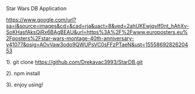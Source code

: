 Star Wars DB Application

https://www.google.com/url?sa=i&source=images&cd=&cad=rja&uact=8&ved=2ahUKEwjqvIf0nt_hAhXv-SoKHasfAksQjRx6BAgBEAU&url=https%3A%2F%2Fwww.europosters.eu%2Fposters%2Fstar-wars-montage-40th-anniversary-v41077&psig=AOvVaw3odo9QWUPsVC0sFFzPTaeN&ust=1555869282620453

1). git clone https://github.com/Drekavac3993/StarDB.git

2). npm install

3). enjoy using!
